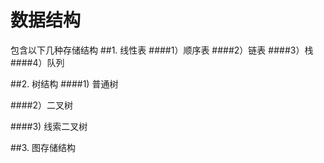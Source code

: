# 数据结构
包含以下几种存储结构
##1. 线性表
####1）顺序表
####2）链表
####3）栈
####4）队列




##2. 树结构
####1) 普通树

####2）二叉树

####3) 线索二叉树


##3. 图存储结构

